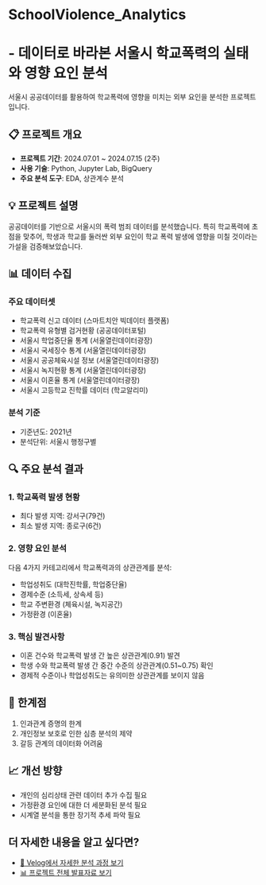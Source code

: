 # SchoolViolence_Analytics  
# - 데이터로 바라본 서울시 학교폭력의 실태와 영향 요인 분석
서울시 공공데이터를 활용하여 학교폭력에 영향을 미치는 외부 요인을 분석한 프로젝트입니다.

## 📋 프로젝트 개요
- **프로젝트 기간**: 2024.07.01 ~ 2024.07.15 (2주)
- **사용 기술**: Python, Jupyter Lab, BigQuery
- **주요 분석 도구**: EDA, 상관계수 분석

## 💡 프로젝트 설명
공공데이터를 기반으로 서울시의 폭력 범죄 데이터를 분석했습니다. 특히 학교폭력에 초점을 맞추어, 학생과 학교를 둘러싼 외부 요인이 학교 폭력 발생에 영향을 미칠 것이라는 가설을 검증해보았습니다.

## 📊 데이터 수집
### 주요 데이터셋
- 학교폭력 신고 데이터 (스마트치안 빅데이터 플랫폼)
- 학교폭력 유형별 검거현황 (공공데이터포털)
- 서울시 학업중단율 통계 (서울열린데이터광장)
- 서울시 국세징수 통계 (서울열린데이터광장)
- 서울시 공공체육시설 정보 (서울열린데이터광장)
- 서울시 녹지현황 통계 (서울열린데이터광장)
- 서울시 이혼율 통계 (서울열린데이터광장)
- 서울시 고등학교 진학률 데이터 (학교알리미)

### 분석 기준
- 기준년도: 2021년
- 분석단위: 서울시 행정구별

## 🔍 주요 분석 결과
### 1. 학교폭력 발생 현황
- 최다 발생 지역: 강서구(79건)
- 최소 발생 지역: 종로구(6건)

### 2. 영향 요인 분석
다음 4가지 카테고리에서 학교폭력과의 상관관계를 분석:
- 학업성취도 (대학진학률, 학업중단율)
- 경제수준 (소득세, 상속세 등)
- 학교 주변환경 (체육시설, 녹지공간)
- 가정환경 (이혼율)

### 3. 핵심 발견사항
- 이혼 건수와 학교폭력 발생 간 높은 상관관계(0.91) 발견
- 학생 수와 학교폭력 발생 간 중간 수준의 상관관계(0.51~0.75) 확인
- 경제적 수준이나 학업성취도는 유의미한 상관관계를 보이지 않음

## 🔎 한계점
1. 인과관계 증명의 한계
2. 개인정보 보호로 인한 심층 분석의 제약
3. 갈등 관계의 데이터화 어려움

## 📈 개선 방향
- 개인의 심리상태 관련 데이터 추가 수집 필요
- 가정환경 요인에 대한 더 세분화된 분석 필요
- 시계열 분석을 통한 장기적 추세 파악 필요

## 더 자세한 내용을 알고 싶다면? 
- [📃 Velog에서 자세한 분석 과정 보기](https://velog.io/@peng_data/%ED%95%99%EA%B5%90%ED%8F%AD%EB%A0%A5%EC%97%90-%EC%98%81%ED%96%A5%EC%9D%84-%EB%AF%B8%EC%B9%98%EB%8A%94-%EC%99%B8%EB%B6%80%EC%9A%94%EC%9D%B8%EC%9D%B4-%EC%9E%88%EC%9D%84%EA%B9%8C)
- [📊 프로젝트 전체 발표자료 보기](https://drive.google.com/file/d/1V4Wkqc7T0Depbg1spnSMsPTTFyVxzQx3/view?usp=sharing)
